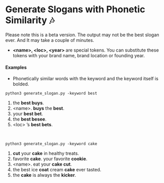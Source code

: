 # Generate Slogans with Phonetic Similarity 🎶
Please note this is a beta version. The output may not be the best slogan ever. And It may take a couple of minutes.
* <b>\<name\>, \<loc\>, \<year\> </b>are special tokens. You can substitute these tokens with your brand name, brand location or founding year.

#### Examples
* Phonetically similar words with the keyword and the keyword itself is bolded.


```python3 generate_slogan.py -keyword best```

1. the **best buys**.
2. \<name\>. **buys** the **best**.
3. your **best bet**.
4. the **best besee**.
5. \<loc\> ’s **best bets**.


<br>

```python3 generate_slogan.py -keyword cake```

1. **cut** your **cake** in healthy treats.
2. favorite **cake**. your favorite **cookie**.
3. \<name\>. eat your **cake cut**.
4. the best ice **coat** cream **cake** ever tasted.
5. the **cake** is always the **kicker**.

